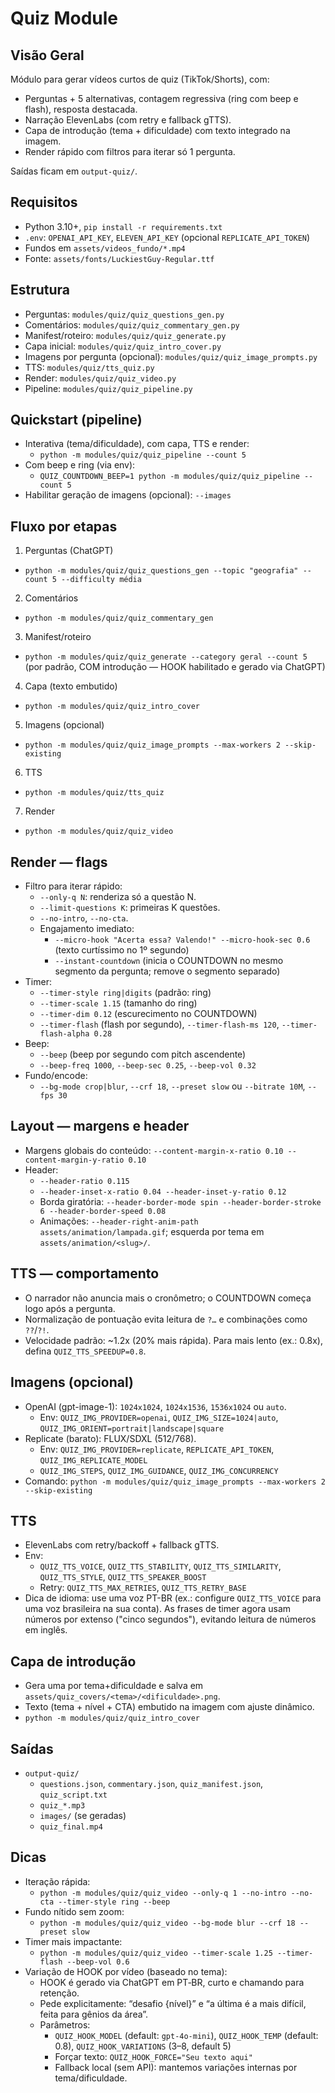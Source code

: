 # Quiz Module

## Visão Geral
Módulo para gerar vídeos curtos de quiz (TikTok/Shorts), com:
- Perguntas + 5 alternativas, contagem regressiva (ring com beep e flash), resposta destacada.
- Narração ElevenLabs (com retry e fallback gTTS).
- Capa de introdução (tema + dificuldade) com texto integrado na imagem.
- Render rápido com filtros para iterar só 1 pergunta.

Saídas ficam em `output-quiz/`.

## Requisitos
- Python 3.10+, `pip install -r requirements.txt`
- `.env`: `OPENAI_API_KEY`, `ELEVEN_API_KEY` (opcional `REPLICATE_API_TOKEN`)
- Fundos em `assets/videos_fundo/*.mp4`
- Fonte: `assets/fonts/LuckiestGuy-Regular.ttf`

## Estrutura
- Perguntas: `modules/quiz/quiz_questions_gen.py`
- Comentários: `modules/quiz/quiz_commentary_gen.py`
- Manifest/roteiro: `modules/quiz/quiz_generate.py`
- Capa inicial: `modules/quiz/quiz_intro_cover.py`
- Imagens por pergunta (opcional): `modules/quiz/quiz_image_prompts.py`
- TTS: `modules/quiz/tts_quiz.py`
- Render: `modules/quiz/quiz_video.py`
- Pipeline: `modules/quiz/quiz_pipeline.py`

## Quickstart (pipeline)
- Interativa (tema/dificuldade), com capa, TTS e render:
  - `python -m modules/quiz/quiz_pipeline --count 5`
- Com beep e ring (via env):
  - `QUIZ_COUNTDOWN_BEEP=1 python -m modules/quiz/quiz_pipeline --count 5`
- Habilitar geração de imagens (opcional): `--images`

## Fluxo por etapas
1) Perguntas (ChatGPT)
- `python -m modules/quiz/quiz_questions_gen --topic "geografia" --count 5 --difficulty média`
2) Comentários
- `python -m modules/quiz/quiz_commentary_gen`
3) Manifest/roteiro
- `python -m modules/quiz/quiz_generate --category geral --count 5` (por padrão, COM introdução — HOOK habilitado e gerado via ChatGPT)
4) Capa (texto embutido)
- `python -m modules/quiz/quiz_intro_cover`
5) Imagens (opcional)
- `python -m modules/quiz/quiz_image_prompts --max-workers 2 --skip-existing`
6) TTS
- `python -m modules/quiz/tts_quiz`
7) Render
- `python -m modules/quiz/quiz_video`

## Render — flags
- Filtro para iterar rápido:
  - `--only-q N`: renderiza só a questão N.
  - `--limit-questions K`: primeiras K questões.
  - `--no-intro`, `--no-cta`.
  - Engajamento imediato:
    - `--micro-hook "Acerta essa? Valendo!" --micro-hook-sec 0.6` (texto curtíssimo no 1º segundo)
    - `--instant-countdown` (inicia o COUNTDOWN no mesmo segmento da pergunta; remove o segmento separado)
- Timer:
  - `--timer-style ring|digits` (padrão: ring)
  - `--timer-scale 1.15` (tamanho do ring)
  - `--timer-dim 0.12` (escurecimento no COUNTDOWN)
  - `--timer-flash` (flash por segundo), `--timer-flash-ms 120`, `--timer-flash-alpha 0.28`
- Beep:
  - `--beep` (beep por segundo com pitch ascendente)
  - `--beep-freq 1000`, `--beep-sec 0.25`, `--beep-vol 0.32`
- Fundo/encode:
  - `--bg-mode crop|blur`, `--crf 18`, `--preset slow` ou `--bitrate 10M`, `--fps 30`

## Layout — margens e header
- Margens globais do conteúdo: `--content-margin-x-ratio 0.10 --content-margin-y-ratio 0.10`
- Header:
  - `--header-ratio 0.115`
  - `--header-inset-x-ratio 0.04 --header-inset-y-ratio 0.12`
  - Borda giratória: `--header-border-mode spin --header-border-stroke 6 --header-border-speed 0.08`
  - Animações: `--header-right-anim-path assets/animation/lampada.gif`; esquerda por tema em `assets/animation/<slug>/`.

## TTS — comportamento
- O narrador não anuncia mais o cronômetro; o COUNTDOWN começa logo após a pergunta.
- Normalização de pontuação evita leitura de `?…` e combinações como `??`/`?!`.
- Velocidade padrão: ~1.2x (20% mais rápida). Para mais lento (ex.: 0.8x), defina `QUIZ_TTS_SPEEDUP=0.8`.

## Imagens (opcional)
- OpenAI (gpt-image-1): `1024x1024`, `1024x1536`, `1536x1024` ou `auto`.
  - Env: `QUIZ_IMG_PROVIDER=openai`, `QUIZ_IMG_SIZE=1024|auto`, `QUIZ_IMG_ORIENT=portrait|landscape|square`
- Replicate (barato): FLUX/SDXL (512/768).
  - Env: `QUIZ_IMG_PROVIDER=replicate`, `REPLICATE_API_TOKEN`, `QUIZ_IMG_REPLICATE_MODEL`
  - `QUIZ_IMG_STEPS`, `QUIZ_IMG_GUIDANCE`, `QUIZ_IMG_CONCURRENCY`
- Comando: `python -m modules/quiz/quiz_image_prompts --max-workers 2 --skip-existing`

## TTS
- ElevenLabs com retry/backoff + fallback gTTS.
- Env:
  - `QUIZ_TTS_VOICE`, `QUIZ_TTS_STABILITY`, `QUIZ_TTS_SIMILARITY`, `QUIZ_TTS_STYLE`, `QUIZ_TTS_SPEAKER_BOOST`
  - Retry: `QUIZ_TTS_MAX_RETRIES`, `QUIZ_TTS_RETRY_BASE`
 - Dica de idioma: use uma voz PT-BR (ex.: configure `QUIZ_TTS_VOICE` para uma voz brasileira na sua conta). As frases de timer agora usam números por extenso ("cinco segundos"), evitando leitura de números em inglês.

## Capa de introdução
- Gera uma por tema+dificuldade e salva em `assets/quiz_covers/<tema>/<dificuldade>.png`.
- Texto (tema + nível + CTA) embutido na imagem com ajuste dinâmico.
- `python -m modules/quiz/quiz_intro_cover`

## Saídas
- `output-quiz/`
  - `questions.json`, `commentary.json`, `quiz_manifest.json`, `quiz_script.txt`
  - `quiz_*.mp3`
  - `images/` (se geradas)
  - `quiz_final.mp4`

## Dicas
- Iteração rápida:
  - `python -m modules/quiz/quiz_video --only-q 1 --no-intro --no-cta --timer-style ring --beep`
- Fundo nítido sem zoom:
  - `python -m modules/quiz/quiz_video --bg-mode blur --crf 18 --preset slow`
- Timer mais impactante:
  - `python -m modules/quiz/quiz_video --timer-scale 1.25 --timer-flash --beep-vol 0.6`
- Variação de HOOK por vídeo (baseado no tema):
  - HOOK é gerado via ChatGPT em PT‑BR, curto e chamando para retenção.
  - Pede explicitamente: “desafio {nível}” e “a última é a mais difícil, feita para gênios da área”.
  - Parâmetros:
    - `QUIZ_HOOK_MODEL` (default: `gpt-4o-mini`), `QUIZ_HOOK_TEMP` (default: 0.8), `QUIZ_HOOK_VARIATIONS` (3–8, default 5)
    - Forçar texto: `QUIZ_HOOK_FORCE="Seu texto aqui"`
    - Fallback local (sem API): mantemos variações internas por tema/dificuldade.
